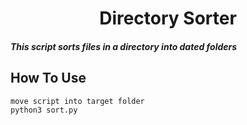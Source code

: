 <div align="center"> 
  <h1> Directory Sorter </h1>
</div>

<h5>This script sorts files in a directory into dated folders</h5>
              
              
## How To Use 
    move script into target folder
    python3 sort.py
